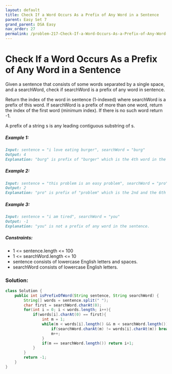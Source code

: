 ```yaml
---
layout: default
title: Check If a Word Occurs As a Prefix of Any Word in a Sentence
parent: Easy Set 7
grand_parent: DSA Easy
nav_order: 27
permalink: /problem-217-Check-If-a-Word-Occurs-As-a-Prefix-of-Any-Word-in-a-Sentence/
---
```

# Check If a Word Occurs As a Prefix of Any Word in a Sentence
Given a sentence that consists of some words separated by a single space, and a searchWord, check if searchWord is a prefix of any word in sentence.

Return the index of the word in sentence (1-indexed) where searchWord is a prefix of this word. If searchWord is a prefix of more than one word, return the index of the first word (minimum index). If there is no such word return -1.

A prefix of a string s is any leading contiguous substring of s.

##### Example 1:
```markdown
Input: sentence = "i love eating burger", searchWord = "burg"
Output: 4
Explanation: "burg" is prefix of "burger" which is the 4th word in the sentence.
```
##### Example 2:
```markdown
Input: sentence = "this problem is an easy problem", searchWord = "pro"
Output: 2
Explanation: "pro" is prefix of "problem" which is the 2nd and the 6th word in the sentence, but we return 2 as it's the minimal index.
```

##### Example 3:
```markdown
Input: sentence = "i am tired", searchWord = "you"
Output: -1
Explanation: "you" is not a prefix of any word in the sentence.
```
##### Constraints:
* 1 <= sentence.length <= 100
* 1 <= searchWord.length <= 10
* sentence consists of lowercase English letters and spaces.
* searchWord consists of lowercase English letters.

### Solution:
```java
class Solution {
    public int isPrefixOfWord(String sentence, String searchWord) {
        String[] words = sentence.split(" ");
        char first = searchWord.charAt(0);
        for(int i = 0; i < words.length; i++){
            if(words[i].charAt(0) == first){
                int m = 1;
                while(m < words[i].length() && m < searchWord.length()){
                    if(searchWord.charAt(m) != words[i].charAt(m)) break;
                    m++;
                }
                if(m == searchWord.length()) return i+1;
            }
        }
        return -1;
    }
}
```